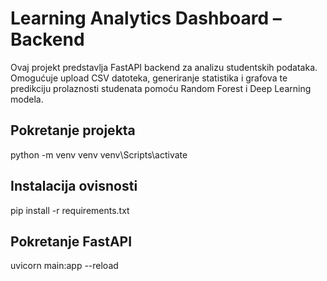 #  Learning Analytics Dashboard – Backend

Ovaj projekt predstavlja FastAPI backend za analizu studentskih podataka. Omogućuje upload CSV datoteka, generiranje statistika i grafova te predikciju prolaznosti studenata pomoću Random Forest i Deep Learning modela.

## Pokretanje projekta

python -m venv venv
venv\Scripts\activate

## Instalacija ovisnosti 

pip install -r requirements.txt

## Pokretanje FastAPI 

uvicorn main:app --reload

